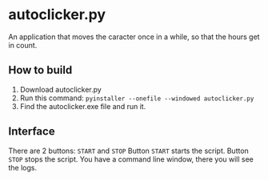 # autoclicker.py
An application that moves the caracter once in a while, so that the hours get in count.

## How to build
1. Download autoclicker.py
2. Run this command:
`pyinstaller --onefile --windowed autoclicker.py`
3. Find the autoclicker.exe file and run it.

## Interface
There are 2 buttons: `START` and `STOP`
Button `START` starts the script.
Button `STOP` stops the script.
You have a command line window, there you will see the logs.
